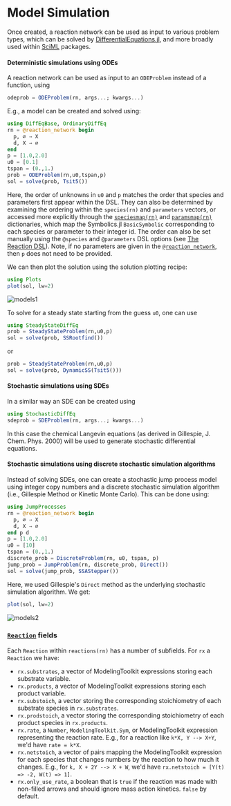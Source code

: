 # Model Simulation

Once created, a reaction network can be used as input to various problem types,
which can be solved by
[DifferentialEquations.jl](http://docs.sciml.ai/DiffEqDocs/stable/),
and more broadly used within [SciML](https://sciml.ai) packages.

#### Deterministic simulations using ODEs

A reaction network can be used as input to an `ODEProblem` instead of a
function, using
```julia
odeprob = ODEProblem(rn, args...; kwargs...)
```
E.g., a model can be created and solved using:
```julia
using DiffEqBase, OrdinaryDiffEq
rn = @reaction_network begin
  p, ∅ → X
  d, X → ∅
end
p = [1.0,2.0]
u0 = [0.1]
tspan = (0.,1.)
prob = ODEProblem(rn,u0,tspan,p)
sol = solve(prob, Tsit5())
```
Here, the order of unknowns in `u0` and `p` matches the order that species and
parameters first appear within the DSL. They can also be determined by examining
the ordering within the `species(rn)` and `parameters` vectors, or accessed more
explicitly through the [`speciesmap(rn)`](@ref) and [`paramsmap(rn)`](@ref)
dictionaries, which map the Symbolics.jl `BasicSymbolic` corresponding to each
species or parameter to their integer id. The order can also be set manually
using the `@species` and `@parameters` DSL options (see [The Reaction
DSL](@ref)). Note, if no parameters are given in the
[`@reaction_network`](@ref), then `p` does not need to be provided.

We can then plot the solution using the solution plotting recipe:
```julia
using Plots
plot(sol, lw=2)
```
![models1](../assets/models1.svg)

To solve for a steady state starting from the guess `u0`, one can use
```julia
using SteadyStateDiffEq
prob = SteadyStateProblem(rn,u0,p)
sol = solve(prob, SSRootfind())
```
or
```julia
prob = SteadyStateProblem(rn,u0,p)
sol = solve(prob, DynamicSS(Tsit5()))
```

#### Stochastic simulations using SDEs

In a similar way an SDE can be created using
```julia
using StochasticDiffEq
sdeprob = SDEProblem(rn, args...; kwargs...)
```
In this case the chemical Langevin equations (as derived in Gillespie, J. Chem.
Phys. 2000) will be used to generate stochastic differential equations.

#### Stochastic simulations using discrete stochastic simulation algorithms

Instead of solving SDEs, one can create a stochastic jump process model using
integer copy numbers and a discrete stochastic simulation algorithm (i.e.,
Gillespie Method or Kinetic Monte Carlo). This can be done using:
```julia
using JumpProcesses
rn = @reaction_network begin
  p, ∅ → X
  d, X → ∅
end p d
p = [1.0,2.0]
u0 = [10]
tspan = (0.,1.)
discrete_prob = DiscreteProblem(rn, u0, tspan, p)
jump_prob = JumpProblem(rn, discrete_prob, Direct())
sol = solve(jump_prob, SSAStepper())
```
Here, we used Gillespie's `Direct` method as the underlying stochastic simulation
algorithm. We get:
```julia
plot(sol, lw=2)
```
![models2](../assets/models2.svg)

### [`Reaction`](@ref) fields

Each `Reaction` within `reactions(rn)` has a number of subfields. For `rx` a
`Reaction` we have:
* `rx.substrates`, a vector of ModelingToolkit expressions storing each
  substrate variable.
* `rx.products`, a vector of ModelingToolkit expressions storing each product
  variable.
* `rx.substoich`, a vector storing the corresponding stoichiometry of each
  substrate species in `rx.substrates`.
* `rx.prodstoich`, a vector storing the corresponding stoichiometry of each
  product species in `rx.products`.
* `rx.rate`, a `Number`, `ModelingToolkit.Sym`, or ModelingToolkit expression
  representing the reaction rate. E.g., for a reaction like `k*X, Y --> X+Y`,
  we'd have `rate = k*X`.
* `rx.netstoich`, a vector of pairs mapping the ModelingToolkit expression for
  each species that changes numbers by the reaction to how much it changes. E.g.,
  for `k, X + 2Y --> X + W`, we'd have `rx.netstoich = [Y(t) => -2, W(t) => 1]`.
* `rx.only_use_rate`, a boolean that is `true` if the reaction was made with
  non-filled arrows and should ignore mass action kinetics. `false` by default.
